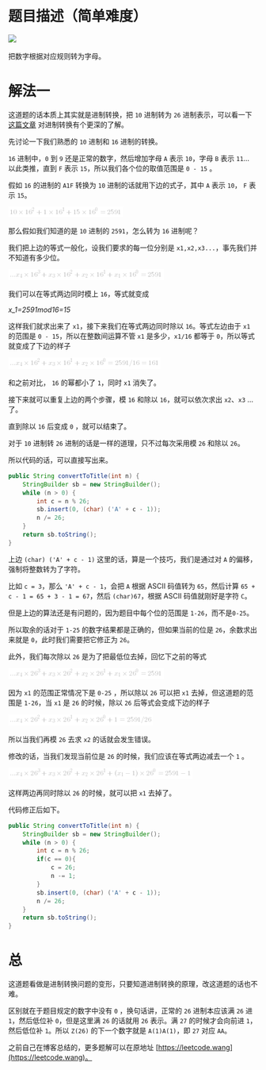# 题目描述（简单难度）

![](https://pic.leetcode-cn.com/30f246ed21f9791b96316fa63d94cd49d206d620ea67dc2e86bc2af84e1e910e.jpg)

把数字根据对应规则转为字母。

# 解法一

这道题的话本质上其实就是进制转换，把 `10` 进制转为 `26` 进制表示，可以看一下 [这篇文章](https://zhuanlan.zhihu.com/p/75006709) 对进制转换有个更深的了解。

先讨论一下我们熟悉的 `10` 进制和 `16` 进制的转换。

`16` 进制中，`0` 到 `9` 还是正常的数字，然后增加字母 `A` 表示 `10`，字母 `B` 表示 `11`... 以此类推，直到 `F` 表示 `15`，所以我们各个位的取值范围是 `0 - 15` 。

假如 `16` 的进制的 `A1F` 转换为 `10` 进制的话就用下边的式子，其中 `A` 表示 `10`， `F` 表示 `15`。

![10\times16^2+1\times16^1+15\times16^0=2591 ](./p__10times16^2+1times16^1+15times16^0=2591_.png) 

那么假如我们知道的是 `10` 进制的 `2591`，怎么转为 `16` 进制呢？

我们把上边的等式一般化，设我们要求的每一位分别是 `x1,x2,x3...`，事先我们并不知道有多少位。

![...x_4\times16^3+x_3\times16^2+x_2\times16^1+x_1\times16^0=2591 ](./p__...x_4times16^3+x_3times16^2+x_2times16^1+x_1times16^0=2591_.png) 

我们可以在等式两边同时模上 `16`，等式就变成

*x_1=2591mod16=15*

这样我们就求出来了 `x1`，接下来我们在等式两边同时除以 `16`。等式左边由于 `x1` 的范围是 `0 - 15`，所以在整数间运算不管 `x1` 是多少，`x1/16` 都等于 `0`，所以等式就变成了下边的样子

![...x_4\times16^2+x_3\times16^1+x_2\times16^0=2591/16=161 ](./p__...x_4times16^2+x_3times16^1+x_2times16^0=2591_16=161_.png) 

和之前对比， `16` 的幂都小了 `1`，同时 `x1` 消失了。

接下来就可以重复上边的两个步骤，模 `16` 和除以 `16`，就可以依次求出 `x2`、`x3` ...了。

直到除以 `16` 后变成 `0` ，就可以结束了。

对于 `10` 进制转 `26` 进制的话是一样的道理，只不过每次采用模 `26` 和除以 `26`。

所以代码的话，可以直接写出来。

```java
public String convertToTitle(int n) {
    StringBuilder sb = new StringBuilder();
    while (n > 0) {
        int c = n % 26;
        sb.insert(0, (char) ('A' + c - 1));
        n /= 26;
    }
    return sb.toString();
}
```

上边 `(char) ('A' + c - 1)` 这里的话，算是一个技巧，我们是通过对 `A` 的偏移，强制将整数转为了字符。

比如 `c = 3`，那么 `'A' + c - 1`，会把 `A` 根据 ASCII 码值转为 `65`，然后计算 `65 + c - 1 = 65 + 3 - 1 = 67`，然后 `(char)67`，根据 ASCII 码值就刚好是字符 `C`。

但是上边的算法还是有问题的，因为题目中每个位的范围是 `1-26`，而不是`0-25`。

所以取余的话对于 `1-25` 的数字结果都是正确的，但如果当前的位是 `26`，余数求出来就是 `0`，此时我们需要把它修正为 `26`。

此外，我们每次除以 `26` 是为了把最低位去掉，回忆下之前的等式

![...x_4\times26^3+x_3\times26^2+x_2\times26^1+x_1\times26^0=2591 ](./p__...x_4times26^3+x_3times26^2+x_2times26^1+x_1times26^0=2591_.png) 

因为 `x1` 的范围正常情况下是 `0-25` ，所以除以 `26` 可以把 `x1` 去掉，但这道题的范围是 `1-26`，当 `x1` 是 `26` 的时候，除以 `26` 后等式会变成下边的样子

![...x_4\times26^2+x_3\times26^1+x_2\times26^0+1=2591/26 ](./p__...x_4times26^2+x_3times26^1+x_2times26^0+1=2591_26_.png) 

所以当我们再模 `26` 去求 `x2` 的话就会发生错误。

修改的话，当我们发现当前位是 `26` 的时候，我们应该在等式两边减去一个 `1` 。

![...x_4\times26^3+x_3\times26^2+x_2\times26^1+(x_1-1)\times26^0=2591-1 ](./p__...x_4times26^3+x_3times26^2+x_2times26^1+_x_1-1_times26^0=2591_-_1_.png) 

这样两边再同时除以 `26` 的时候，就可以把 `x1` 去掉了。

代码修正后如下。

```java
public String convertToTitle(int n) {
    StringBuilder sb = new StringBuilder();
    while (n > 0) {
        int c = n % 26;
        if(c == 0){
			c = 26;
			n -= 1;
		}
        sb.insert(0, (char) ('A' + c - 1));
        n /= 26;
    }
    return sb.toString();
}
```

# 总

这道题看做是进制转换问题的变形，只要知道进制转换的原理，改这道题的话也不难。

区别就在于题目规定的数字中没有 `0` ，换句话讲，正常的 `26` 进制本应该满 `26` 进 `1`，然后低位补 `0`，但是这里满 `26` 的话就用 `26` 表示。满 `27` 的时候才会向前进 `1`，然后低位补 `1`。所以 `Z(26)` 的下一个数字就是 `A(1)A(1)`，即 `27` 对应 `AA`。

之前自己在博客总结的，更多题解可以在原地址 [https://leetcode.wang](https://leetcode.wang)。